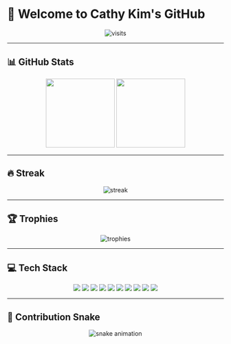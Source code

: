 # 🌟 Welcome to Cathy Kim's GitHub

<p align="center">
  <!-- 방문자 수 -->
  <img src="https://komarev.com/ghpvc/?username=cathy-kim&label=visits&color=0e75b6&style=flat" alt="visits" />
</p>

---

## 📊 GitHub Stats
<p align="center">
  <img src="https://github-readme-stats.vercel.app/api?username=cathy-kim&show_icons=true&theme=tokyonight&count_private=true" height="160" />
  <img src="https://github-readme-stats.vercel.app/api/top-langs/?username=cathy-kim&layout=compact&theme=tokyonight" height="160" />
</p>

---

## 🔥 Streak
<p align="center">
  <img src="https://streak-stats.demolab.com?user=cathy-kim&theme=tokyonight&hide_border=true" alt="streak" />
</p>

---

## 🏆 Trophies
<p align="center">
  <img src="https://github-profile-trophy.vercel.app/?username=cathy-kim&theme=onedark&row=1&column=6" alt="trophies" />
</p>

---

## 💻 Tech Stack
<p align="center">
  <!-- 프로그래밍 언어 -->
  <img src="https://img.shields.io/badge/TypeScript-3178C6?logo=typescript&logoColor=white" />
  <img src="https://img.shields.io/badge/JavaScript-F7DF1E?logo=javascript&logoColor=black" />
  <img src="https://img.shields.io/badge/Python-3776AB?logo=python&logoColor=white" />
  <img src="https://img.shields.io/badge/SQL-003B57?logo=postgresql&logoColor=white" />

  <!-- 프레임워크/라이브러리 -->
  <img src="https://img.shields.io/badge/Next.js-000000?logo=nextdotjs&logoColor=white" />
  <img src="https://img.shields.io/badge/React-61DAFB?logo=react&logoColor=black" />
  <img src="https://img.shields.io/badge/FastAPI-009688?logo=fastapi&logoColor=white" />

  <!-- 인프라/툴 -->
  <img src="https://img.shields.io/badge/Docker-2496ED?logo=docker&logoColor=white" />
  <img src="https://img.shields.io/badge/Supabase-3ECF8E?logo=supabase&logoColor=white" />
  <img src="https://img.shields.io/badge/PostgreSQL-4169E1?logo=postgresql&logoColor=white" />
</p>

---

## 🐍 Contribution Snake
<p align="center">
  <img src="https://raw.githubusercontent.com/cathy-kim/cathy-kim/output/github-contribution-grid-snake.svg" alt="snake animation" />
</p>
